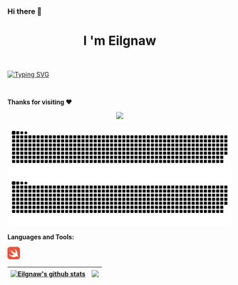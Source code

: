### Hi there 👋

<h1 align="center">I 'm Eilgnaw</h1>

<br />

[![Typing SVG](https://readme-typing-svg.herokuapp.com?font=Fira+Code&pause=1000&color=F7BC15&center=true&vCenter=true&width=435&lines=%E9%97%BB%E9%81%93%E6%9C%89%E5%85%88%E5%90%8E+%E8%B0%81%E5%85%88%E8%B0%81%E4%BC%98%E7%A7%80)](https://git.io/typing-svg)



<br/>

**Thanks for visiting :heart:**

<p align="center"> 
<img src="https://profile-counter.glitch.me/eilgnaw/count.svg">  
</p>

![GitHub Snake Light](https://github.com/eilgnaw/eilgnaw/blob/output/github-contribution-grid-snake.svg#gh-light-mode-only)
![GitHub Snake Light](https://github.com/eilgnaw/eilgnaw/blob/output/github-contribution-grid-snake-dark.svg#gh-light-mode-only#gh-dark-mode-only)


**Languages and Tools:**  

<code><img height="28" src="https://raw.githubusercontent.com/github/explore/80688e429a7d4ef2fca1e82350fe8e3517d3494d/topics/swift/swift.png"></code>


| <a href="https://github.com/eilgnaw"><img align="center" src="https://github-readme-stats.vercel.app/api?username=eilgnaw&show_icons=true&include_all_commits=true&theme=buefy&hide_border=true&title_color=8E354A&text_color=616138&icon_color=616138&custom_title=Eilgnaw%27s%20Github%20Stats" alt="Eilgnaw's github stats" /></a> | <a href="https://github.com/anuraghazra/github-readme-stats"><img align="center" src="https://github-readme-stats.vercel.app/api/top-langs/?username=eilgnaw&layout=compact&theme=buefy&hide_border=true&title_color=8E354A&text_color=616138&icon_color=8E354A" /></a> |
| ------------------------------------------------------------ | ------------------------------------------------------------ |

<br />
<br />